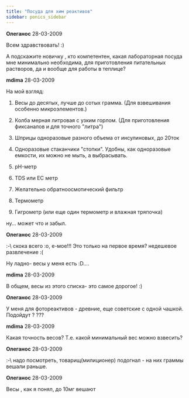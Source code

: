 ```yaml
---
title: "Посуда для хим реактивов"
sidebar: ponics_sidebar
---
```


**Олеганос** 28-03-2009

 Всем здравствовать! :) 

А подскажите новичку , кто компетентен, какая лабораторная посуда мне минимально необходима, для приготовления питательных растворов, да и вообще для работы в теплице?


**mdima** 28-03-2009

На мой взгляд:

1. Весы до десятых, лучше до сотых грамма. (Для взвешивания особенно микроэлементов.)

2. Колба мерная литровая с узким горлом. (Для приготовления фиксаналов и для точного "литра")

3. Шприцы одноразовые разного объема от инсулиновых, до 20ток

4. Одноразовые стаканчики "стопки". Удобны, как одноразовые емкости, их можно не мыть, а выбрасывать.

5. pH-метр

6. TDS или EC метр

7. Желательно обратноосмотический фильтр

8. Термометр

9. Гигрометр (или еще один термометр и влажная тряпочка)

ну... может что и забыл.


**Олеганос** 28-03-2009

 :-\ скока всего :o, е-мое!!! Это только на первое время? недешевое развлечение :(

Ну ладно- весы у меня есть :D....


**mdima** 28-03-2009

В общем, весы из этого списка- это самое дорогое! :) 


**Олеганос** 28-03-2009

У меня для фотореактивов - древние, еще советские с одной чашкой. Подойдут ? ???


**mdima** 28-03-2009

Какая точность весов? Т.е. какой минимальный вес можно взвесить?


**Олеганос** 28-03-2009

 :-\ надо посмотреть, товарищ(милиционер) подогнал - на них граммы вешали раньше.


**Олеганос** 28-03-2009

Весы , как я понял, до 10мг вешают


